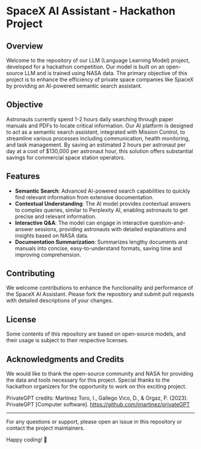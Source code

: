 # SpaceX AI Assistant - Hackathon Project

## Overview

Welcome to the repository of our LLM (Language Learning Model) project, developed for a hackathon competition. Our model is built on an open-source LLM and is trained using NASA data. The primary objective of this project is to enhance the efficiency of private space companies like SpaceX by providing an AI-powered semantic search assistant.

## Objective

Astronauts currently spend 1-2 hours daily searching through paper manuals and PDFs to locate critical information. Our AI platform is designed to act as a semantic search assistant, integrated with Mission Control, to streamline various processes including communication, health monitoring, and task management. By saving an estimated 2 hours per astronaut per day at a cost of $130,000 per astronaut hour, this solution offers substantial savings for commercial space station operators.

## Features

- **Semantic Search**: Advanced AI-powered search capabilities to quickly find relevant information from extensive documentation.
- **Contextual Understanding**: The AI model provides contextual answers to complex queries, similar to Perplexity AI, enabling astronauts to get precise and relevant information.
- **Interactive Q&A**: The model can engage in interactive question-and-answer sessions, providing astronauts with detailed explanations and insights based on NASA data.
- **Documentation Summarization**: Summarizes lengthy documents and manuals into concise, easy-to-understand formats, saving time and improving comprehension.

## Contributing

We welcome contributions to enhance the functionality and performance of the SpaceX AI Assistant. Please fork the repository and submit pull requests with detailed descriptions of your changes.

## License

Some contents of this repository are based on open-source models, and their usage is subject to their respective licenses.

## Acknowledgments and Credits

We would like to thank the open-source community and NASA for providing the data and tools necessary for this project. Special thanks to the hackathon organizers for the opportunity to work on this exciting project. 

PrivateGPT credits:
Martínez Toro, I., Gallego Vico, D., & Orgaz, P. (2023). PrivateGPT [Computer software]. https://github.com/imartinez/privateGPT

---

For any questions or support, please open an issue in this repository or contact the project maintainers.

Happy coding! 🚀

